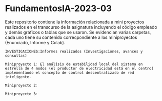 # FundamentosIA-2023-03
Este repositorio contiene la información relacionada a mini proyectos realizados en el transcurso de la asignatura incluyendo el código empleado y demás gráficos o tablas que se usaron. Se evidencian varias carpetas, cada uno tiene su contenido correcpondiente a los miniproyectos (Enunciado, Informe y Colab).

```
INVESTIGACIONES:Informes realizados (Investigaciones, avances y consultas)
```
```
Miniproyecto 1: El análisis de estabilidad local del sistema en estrella de 4 nodos (el productor de electricidad está en el centro) implementando el concepto de control descentralizado de red inteligente.
```
```
Miniproyecto 2: 
```
```
Miniproyecto 3: 
```
